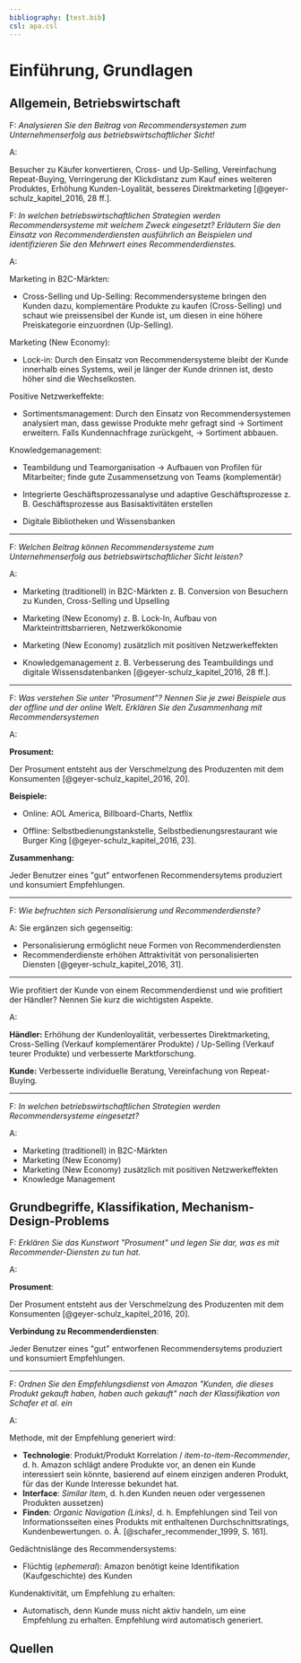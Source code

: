 ```yaml
---
bibliography: [test.bib]
csl: apa.csl
---
```


# Einführung, Grundlagen

## Allgemein, Betriebswirtschaft

F: *Analysieren Sie den Beitrag von Recommendersystemen zum Unternehmenserfolg aus betriebswirtschaftlicher Sicht!*

A:

Besucher zu Käufer konvertieren, Cross- und Up-Selling, Vereinfachung Repeat-Buying, Verringerung der Klickdistanz zum Kauf eines weiteren Produktes, Erhöhung Kunden-Loyalität, besseres Direktmarketing [@geyer-schulz_kapitel_2016, 28 ff.].

F: *In welchen betriebswirtschaftlichen Strategien werden Recommendersysteme mit welchem Zweck eingesetzt? Erläutern Sie den Einsatz von Recommenderdiensten ausführlich an Beispielen und identifizieren Sie den Mehrwert eines Recommenderdienstes.*

A:

Marketing in B2C-Märkten:

-   Cross-Selling und Up-Selling: Recommendersysteme bringen den Kunden dazu, komplementäre Produkte zu kaufen (Cross-Selling) und schaut wie preissensibel der Kunde ist, um diesen in eine höhere Preiskategorie einzuordnen (Up-Selling).

Marketing (New Economy):

-   Lock-in: Durch den Einsatz von Recommendersysteme bleibt der Kunde innerhalb eines Systems, weil je länger der Kunde drinnen ist, desto höher sind die Wechselkosten.

Positive Netzwerkeffekte:

-   Sortimentsmanagement: Durch den Einsatz von Recommendersystemen analysiert man, dass gewisse Produkte mehr gefragt sind &rightarrow; Sortiment erweitern. Falls Kundennachfrage zurückgeht, &rightarrow; Sortiment abbauen.

Knowledgemanagement:

-   Teambildung und Teamorganisation &rightarrow; Aufbauen von Profilen für Mitarbeiter; finde gute Zusammensetzung von Teams (komplementär)

-   Integrierte Geschäftsprozessanalyse und adaptive Geschäftsprozesse z. B. Geschäftsprozesse aus Basisaktivitäten erstellen
-   Digitale Bibliotheken und Wissensbanken

---

F: *Welchen Beitrag können Recommendersysteme zum Unternehmenserfolg aus betriebswirtschaftlicher Sicht leisten?*

A:

- Marketing (traditionell) in B2C-Märkten z. B. Conversion von Besuchern zu Kunden, Cross-Selling und Upselling

- Marketing (New Economy) z. B. Lock-In, Aufbau von Markteintrittsbarrieren, Netzwerkökonomie

- Marketing (New Economy) zusätzlich mit positiven Netzwerkeffekten

- Knowledgemanagement z. B. Verbesserung des Teambuildings und digitale Wissensdatenbanken [@geyer-schulz_kapitel_2016, 28 ff.].

---

F: *Was verstehen Sie unter "Prosument"? Nennen Sie je zwei Beispiele aus der offline und der online Welt. Erklären Sie den Zusammenhang mit Recommendersystemen*

A:

**Prosument:**

Der Prosument entsteht aus der Verschmelzung des Produzenten mit dem Konsumenten [@geyer-schulz_kapitel_2016, 20].

**Beispiele:**

-   Online: AOL America, Billboard-Charts, Netflix

-   Offline: Selbstbedienungstankstelle, Selbstbedienungsrestaurant wie Burger King [@geyer-schulz_kapitel_2016, 23].

**Zusammenhang:**

Jeder Benutzer eines "gut" entworfenen Recommendersytems produziert und konsumiert Empfehlungen.

---

F: *Wie befruchten sich Personalisierung und Recommenderdienste?*

A:
Sie ergänzen sich gegenseitig:
-   Personalisierung ermöglicht neue Formen von Recommenderdiensten
-   Recommenderdienste erhöhen Attraktivität von personalisierten Diensten [@geyer-schulz_kapitel_2016, 31].

---

Wie profitiert der Kunde von einem Recommenderdienst und wie profitiert der Händler? Nennen Sie kurz die wichtigsten Aspekte.

A:

**Händler:** Erhöhung der Kundenloyalität, verbessertes Direktmarketing, Cross-Selling (Verkauf komplementärer Produkte) / Up-Selling (Verkauf teurer Produkte) und verbesserte Marktforschung.

**Kunde:** Verbesserte individuelle Beratung, Vereinfachung von Repeat-Buying.

---

F: *In welchen betriebswirtschaftlichen Strategien werden Recommendersysteme eingesetzt?*

A:

-   Marketing (traditionell) in B2C-Märkten
-   Marketing (New Economy)
-   Marketing (New Economy) zusätzlich mit positiven Netzwerkeffekten
-   Knowledge Management


## Grundbegriffe, Klassifikation, Mechanism-Design-Problems

F: *Erklären Sie das Kunstwort "Prosument" und legen Sie dar, was es mit Recommender-Diensten zu tun hat.*

A:

**Prosument**: 

Der Prosument entsteht aus der Verschmelzung des Produzenten mit dem Konsumenten [@geyer-schulz_kapitel_2016, 20].

**Verbindung zu Recommenderdiensten**: 

Jeder Benutzer eines "gut" entworfenen Recommendersytems produziert und konsumiert Empfehlungen.

---

F: *Ordnen Sie den Empfehlungsdienst von Amazon "Kunden, die dieses Produkt gekauft haben, haben auch gekauft" nach der Klassifikation von Schafer et al. ein*

A:

Methode, mit der Empfehlung generiert wird:

-   **Technologie**: Produkt/Produkt Korrelation / *item-to-item-Recommender*, d. h. Amazon schlägt andere Produkte vor, an denen ein Kunde interessiert sein könnte, basierend auf einem einzigen anderen Produkt, für das der Kunde Interesse bekundet hat.
-   **Interface**: *Similar Item*, d. h.den Kunden neuen oder vergessenen Produkten aussetzen)
-   **Finden**: *Organic Navigation (Links)*, d. h. Empfehlungen sind Teil von Informationsseiten eines Produkts mit enthaltenen Durchschnittsratings, Kundenbewertungen. o. Ä. [@schafer_recommender_1999, S. 161].

Gedächtnislänge des Recommendersystems:

-   Flüchtig (*ephemeral*): Amazon benötigt keine Identifikation (Kaufgeschichte) des Kunden

Kundenaktivität, um Empfehlung zu erhalten: 

- Automatisch, denn Kunde muss nicht aktiv handeln, um eine Empfehlung zu erhalten. Empfehlung wird automatisch generiert.

## Quellen

